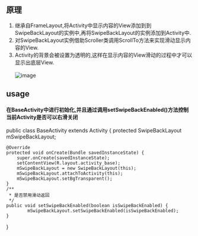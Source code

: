 ## 原理<br>
1. 继承自FrameLayout,将Activity中显示内容的View添加到到SwipeBackLayout的实例中,再将SwipeBackLayout的实例添加到Activity中.<br>
2. 对SwipeBackLayout实例借助Scroller类调用ScrollTo方法来实现滑动显示内容的View.<br>
3. Activity的背景会被设置为透明的,这样在显示内容的View滑动的过程中才可以显示出底层View.<br><br>
![image](https://github.com/binIoter/SwipeBackActivity/blob/master/app/src/main/res/assets/sweepbackactivity.gif )
## usage<br>
#### 在BaseActivity中进行初始化,并且通过调用setSwipeBackEnabled()方法控制当前Activity是否可以右滑关闭 <br>
public class BaseActivity extends Activity {
    protected SwipeBackLayout mSwipeBackLayout;

    @Override
    protected void onCreate(Bundle savedInstanceState) {
        super.onCreate(savedInstanceState);
        setContentView(R.layout.activity_base);
        mSwipeBackLayout = new SwipeBackLayout(this);
        mSwipeBackLayout.attachToActivity(this);
        mSwipeBackLayout.setBgTransparent();
    }
    /**
     * 是否禁用滑动返回
     */
    public void setSwipeBackEnabled(boolean isSwipeBackEnabled) {
            mSwipeBackLayout.setSwipeBackEnabled(isSwipeBackEnabled);
    }
}
